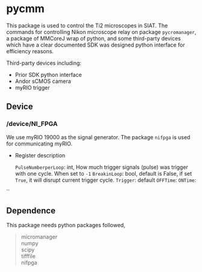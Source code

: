 # **pycmm**

This package is used to control the Ti2 microscopes in SIAT. 
The commands for controlling Nikon microscope relay on package `pycromanager`, 
a package of MMCoreJ wrap of python, and some third-party devices which 
have a clear documented SDK was designed python interface for efficiency reasons.


Third-party devices including:
* Prior SDK python interface
* Andor sCMOS camera
* myRIO trigger



## **Device**

### **/device/NI_FPGA**

We use myRIO 19000 as the signal generator. The package `nifpga` is used for communicating myRIO.

- Register description

   `PulseNumberperLoop`: int, How much trigger signals (pulse) was trigger with one cycle. When set to `-1`
   `BreakinLoop`: bool, default is False, if set `True`, it will disrupt current trigger cycle.
   `Trigger`: default
   `OFFTime`:
   `ONTime`:

``




## **Dependence**
This package needs python packages followed,
> micromanager \
> numpy \
> scipy\
> tifffile\
> nifpga


